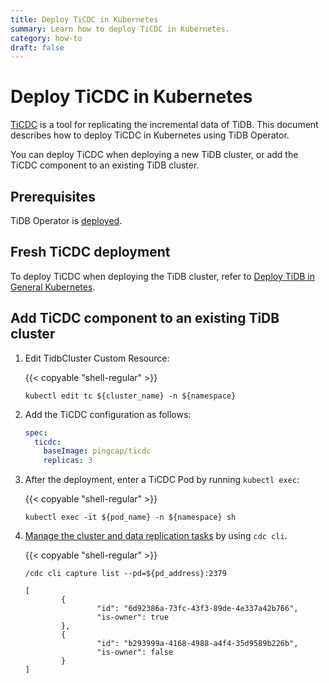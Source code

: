 ```yaml
---
title: Deploy TiCDC in Kubernetes
summary: Learn how to deploy TiCDC in Kubernetes.
category: how-to
draft: false
---
```


# Deploy TiCDC in Kubernetes

[TiCDC](https://pingcap.com/docs/stable/ticdc/ticdc-overview/) is a tool for replicating the incremental data of TiDB. This document describes how to deploy TiCDC in Kubernetes using TiDB Operator.

You can deploy TiCDC when deploying a new TiDB cluster, or add the TiCDC component to an existing TiDB cluster.

## Prerequisites

TiDB Operator is [deployed](deploy-tidb-operator.md).

## Fresh TiCDC deployment

To deploy TiCDC when deploying the TiDB cluster, refer to [Deploy TiDB in General Kubernetes](deploy-on-general-kubernetes.md).

## Add TiCDC component to an existing TiDB cluster

1. Edit TidbCluster Custom Resource:

    {{< copyable "shell-regular" >}}

    ``` shell
    kubectl edit tc ${cluster_name} -n ${namespace}
    ```

2. Add the TiCDC configuration as follows:

    ```yaml
    spec:
      ticdc:
        baseImage: pingcap/ticdc
        replicas: 3
    ```

3. After the deployment, enter a TiCDC Pod by running `kubectl exec`:

    {{< copyable "shell-regular" >}}

    ```shell
    kubectl exec -it ${pod_name} -n ${namespace} sh
    ```

4. [Manage the cluster and data replication tasks](https://pingcap.com/docs/stable/ticdc/manage-ticdc/#use-cdc-cli-to-manage-cluster-status-and-data-replication-task) by using `cdc cli`.

    {{< copyable "shell-regular" >}}

    ```shell
    /cdc cli capture list --pd=${pd_address}:2379
    ```

    ```shell
    [
            {
                    "id": "6d92386a-73fc-43f3-89de-4e337a42b766",
                    "is-owner": true
            },
            {
                    "id": "b293999a-4168-4988-a4f4-35d9589b226b",
                    "is-owner": false
            }
    ]
    ```

